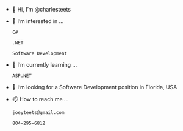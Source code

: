 - 👋 Hi, I’m @charlesteets


- 👀 I’m interested in ...

      C#
      
      .NET
      
      Software Development
      
      
- 🌱 I’m currently learning ...

      ASP.NET


- 💞️ I’m looking for a Software Development position in Florida, USA


- 📫 How to reach me ...

      joeyteets@gmail.com
      
      804-295-6812
      

<!---
charlesteets/charlesteets is a ✨ special ✨ repository because its `README.md` (this file) appears on your GitHub profile.
You can click the Preview link to take a look at your changes.
--->
